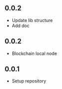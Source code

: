 ## 0.0.2

* Update lib structure
* Add doc
## 0.0.2

* Blockchain local node
## 0.0.1

* Setup repository
